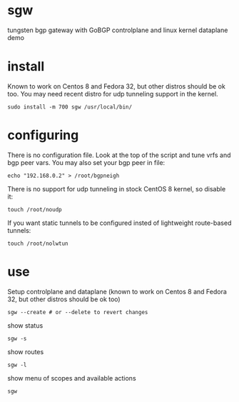sgw
===
tungsten bgp gateway with GoBGP controlplane and linux kernel dataplane demo

install
=======
Known to work on Centos 8 and Fedora 32, but other distros should be ok too. You may need recent distro for udp tunneling support in the kernel.

    sudo install -m 700 sgw /usr/local/bin/

configuring
===========
There is no configuration file. Look at the top of the script and tune vrfs and bgp peer vars. You may also set your bgp peer in file:

    echo "192.168.0.2" > /root/bgpneigh

There is no support for udp tunneling in stock CentOS 8 kernel, so disable it:

    touch /root/noudp

If you want static tunnels to be configured insted of lightweight route-based tunnels:

    touch /root/nolwtun

use
===
Setup controlplane and dataplane (known to work on Centos 8 and Fedora 32, but other distros should be ok too)

    sgw --create # or --delete to revert changes

show status

    sgw -s

show routes

    sgw -l

show menu of scopes and available actions

    sgw
